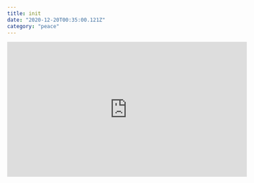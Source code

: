 ```yaml
---
title: init
date: "2020-12-20T00:35:00.121Z"
category: "peace"
---
```


<iframe width="560" height="315" src="https://www.youtube.com/embed/gkFWrQvqGmw" frameborder="0" allow="accelerometer; autoplay; clipboard-write; encrypted-media; gyroscope; picture-in-picture" allowfullscreen></iframe>